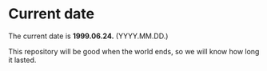 # Current date

The current date is **1999.06.24.** (YYYY.MM.DD.)

This repository will be good when the world ends, so we will know how long it lasted.